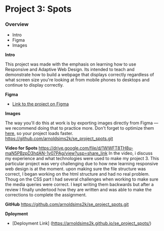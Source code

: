 # Project 3: Spots

### Overview

- Intro
- Figma
- Images

**Intro**

This project was made with the emphasis on learning how to use Responsive and Adaptive Web Design. Its intended to teach and demonstrate how to build a webpage that displays correctly regardless of what screen size you're looking at from mobile phones to desktops and continue to display correctly.

**Figma**

- [Link to the project on Figma](https://www.figma.com/file/BBNm2bC3lj8QQMHlnqRsga/Sprint-3-Project-%E2%80%94-Spots?type=design&node-id=2%3A60&mode=design&t=afgNFybdorZO6cQo-1)

**Images**

The way you'll do this at work is by exporting images directly from Figma — we recommend doing that to practice more. Don't forget to optimize them [here](https://tinypng.com/), so your project loads faster.
https://github.com/arnoldsims2k/se_project_spots.git

**Video for Spots**
https://drive.google.com/file/d/1WWFT8TH8u-maN5PBzpD3hdAN-1v07PAg/view?usp=share_link
In the video, i discuss my experience and what technologies were used to make my project 3. This particular project was very challenging due to how new learning responsive web design is at the moment. upon making sure the file structure was correct, I began working on the html structure and had no real problem. Thoug on the CSS part I had several challenges when working to make sure the media queries were correct. I kept writing them backwards but after a review I finally undertood how they are written and was able to make the corrections to complete the assignment.

**GitHub**
https://github.com/arnoldsims2k/se_project_spots.git

**Dployment**

- [Deployment Link] (https://arnoldsims2k.github.io/se_project_spots/)
